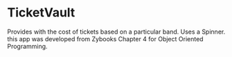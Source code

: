 # TicketVault
Provides with the cost of tickets based on a particular band.
Uses a Spinner.
this app was developed from Zybooks Chapter 4 for Object Oriented Programming.
